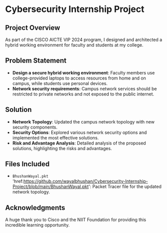 # Cybersecurity Internship Project

## Project Overview
As part of the CISCO AICTE VIP 2024 program, I designed and architected a hybrid working environment for faculty and students at my college.

## Problem Statement
- **Design a secure hybrid working environment**: Faculty members use college-provided laptops to access resources from home and on campus, while students use personal devices.
- **Network security requirements**: Campus network services should be restricted to private networks and not exposed to the public internet.

## Solution
- **Network Topology**: Updated the campus network topology with new security components.
- **Security Options**: Explored various network security options and implemented the most effective solutions.
- **Risk and Advantage Analysis**: Detailed analysis of the proposed solutions, highlighting the risks and advantages.

## Files Included
- `BhushanWayal.pkt ` 'href:https://github.com/wayalbhushan/Cybersecurity-Internship-Project/blob/main/BhushanWayal.pkt': Packet Tracer file for the updated network topology.

## Acknowledgments
A huge thank you to Cisco and the NIIT Foundation for providing this incredible learning opportunity.
